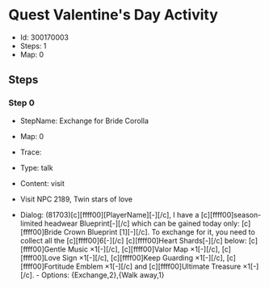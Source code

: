 # Quest Valentine's Day Activity

- Id: 300170003
- Steps: 1
- Map: 0

## Steps

### Step 0
- StepName:  Exchange for Bride Corolla
- Map:  0
- Trace:  
- Type:  talk
- Content:  visit
- Visit NPC 2189, Twin stars of love

- Dialog: (81703)[c][ffff00][PlayerName][-][/c], I have a [c][ffff00]season-limited headwear Blueprint[-][/c] which can be gained today only: [c][ffff00]Bride Crown Blueprint [1][-][/c]. To exchange for it, you need to collect all the [c][ffff00]6[-][/c] [c][ffff00]Heart Shards[-][/c] below: [c][ffff00]Gentle Music ×1[-][/c], [c][ffff00]Valor Map ×1[-][/c], [c][ffff00]Love Sign ×1[-][/c], [c][ffff00]Keep Guarding ×1[-][/c], [c][ffff00]Fortitude Emblem ×1[-][/c] and [c][ffff00]Ultimate Treasure ×1[-][/c]. - Options: {Exchange,2},{Walk away,1}


